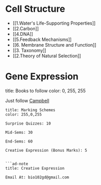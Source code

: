 # Cell Structure
- [[1.Water's Life-Supporting Properties]]
- [[2.Carbon]]
- [[4.DNA]]
- [[5.Feedback Mechanisms]]
- [[6. Membrane Structure and Function]]
- [[3. Taxonomy]]
- [[2.Theory of Natural Selection]]

# Gene Expression

title: Books to follow
color: 0, 255, 255

Just follow [Campbell](https://download.sberdisk.ru/download/file/419840166?token=knj6yDjoKA9nFWB&filename=%5BMedicalstudyzone.com%5D%20Campbell%20Biology%2C%2012th%20Edition.pdf) 

```ad-note
title: Marking Schemes
color: 255,0,255

Surprise Quizzes: 10

Mid-Sems: 30

End-Sems: 60

Creative Expression (Bonus Marks): 5


```ad-note
title: Creative Expression

Email At: bio102gd@gmail.com

```